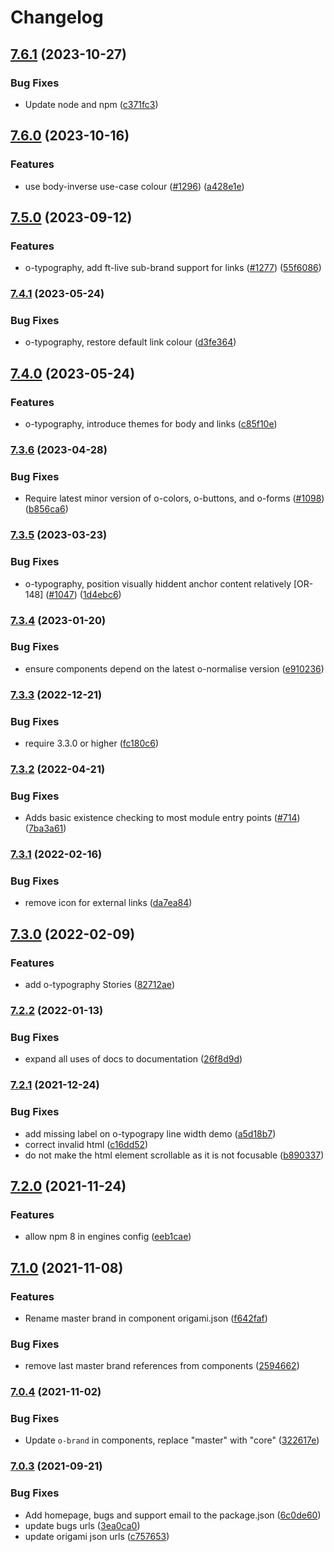 # Changelog

## [7.6.1](https://github.com/Financial-Times/origami/compare/o-typography-v7.6.0...o-typography-v7.6.1) (2023-10-27)


### Bug Fixes

* Update node and npm ([c371fc3](https://github.com/Financial-Times/origami/commit/c371fc3f7f2d66266dbca95862ecef3ddeb1f339))

## [7.6.0](https://github.com/Financial-Times/origami/compare/o-typography-v7.5.0...o-typography-v7.6.0) (2023-10-16)


### Features

* use body-inverse use-case colour ([#1296](https://github.com/Financial-Times/origami/issues/1296)) ([a428e1e](https://github.com/Financial-Times/origami/commit/a428e1eeb9b3db28cefe658c73d93aa0dbb5adf3))

## [7.5.0](https://github.com/Financial-Times/origami/compare/o-typography-v7.4.1...o-typography-v7.5.0) (2023-09-12)


### Features

* o-typography, add ft-live sub-brand support for links ([#1277](https://github.com/Financial-Times/origami/issues/1277)) ([55f6086](https://github.com/Financial-Times/origami/commit/55f60864a31568c8b465287aa75e84aaa053fc2a))

### [7.4.1](https://www.github.com/Financial-Times/origami/compare/o-typography-v7.4.0...o-typography-v7.4.1) (2023-05-24)


### Bug Fixes

* o-typography, restore default link colour ([d3fe364](https://www.github.com/Financial-Times/origami/commit/d3fe364750b3207d2afb2a4610c9eb5f8a1e113b))

## [7.4.0](https://www.github.com/Financial-Times/origami/compare/o-typography-v7.3.6...o-typography-v7.4.0) (2023-05-24)


### Features

* o-typography, introduce themes for body and links ([c85f10e](https://www.github.com/Financial-Times/origami/commit/c85f10ecb9f4ba88ce9b0995802961381eb1ced4))

### [7.3.6](https://www.github.com/Financial-Times/origami/compare/o-typography-v7.3.5...o-typography-v7.3.6) (2023-04-28)


### Bug Fixes

* Require latest minor version of o-colors, o-buttons, and o-forms ([#1098](https://www.github.com/Financial-Times/origami/issues/1098)) ([b856ca6](https://www.github.com/Financial-Times/origami/commit/b856ca66c9ec555f3c70833ffa35cb05cd19841f))

### [7.3.5](https://www.github.com/Financial-Times/origami/compare/o-typography-v7.3.4...o-typography-v7.3.5) (2023-03-23)


### Bug Fixes

* o-typography, position visually hiddent anchor content relatively [OR-148] ([#1047](https://www.github.com/Financial-Times/origami/issues/1047)) ([1d4ebc6](https://www.github.com/Financial-Times/origami/commit/1d4ebc65fb722278ef25f162350d17cdfbc8405a))

### [7.3.4](https://www.github.com/Financial-Times/origami/compare/o-typography-v7.3.3...o-typography-v7.3.4) (2023-01-20)


### Bug Fixes

* ensure components depend on the latest o-normalise version ([e910236](https://www.github.com/Financial-Times/origami/commit/e910236454318ce1bf198a06da7e76c0893c9142))

### [7.3.3](https://www.github.com/Financial-Times/origami/compare/o-typography-v7.3.2...o-typography-v7.3.3) (2022-12-21)


### Bug Fixes

* require 3.3.0 or higher ([fc180c6](https://www.github.com/Financial-Times/origami/commit/fc180c619755daa1b7bfe65509f354cf0de113bf))

### [7.3.2](https://www.github.com/Financial-Times/origami/compare/o-typography-v7.3.1...o-typography-v7.3.2) (2022-04-21)


### Bug Fixes

* Adds basic existence checking to most module entry points ([#714](https://www.github.com/Financial-Times/origami/issues/714)) ([7ba3a61](https://www.github.com/Financial-Times/origami/commit/7ba3a61d0de2a32d3a27a225fd4258b3820c7bda))

### [7.3.1](https://www.github.com/Financial-Times/origami/compare/o-typography-v7.3.0...o-typography-v7.3.1) (2022-02-16)


### Bug Fixes

* remove icon for external links ([da7ea84](https://www.github.com/Financial-Times/origami/commit/da7ea8441f16db163e4459183d263cefea40e6b6))

## [7.3.0](https://www.github.com/Financial-Times/origami/compare/o-typography-v7.2.2...o-typography-v7.3.0) (2022-02-09)


### Features

* add o-typography Stories ([82712ae](https://www.github.com/Financial-Times/origami/commit/82712ae95bf7d04c1751524113ac1a36fad88d98))

### [7.2.2](https://www.github.com/Financial-Times/origami/compare/o-typography-v7.2.1...o-typography-v7.2.2) (2022-01-13)


### Bug Fixes

* expand all uses of docs to documentation ([26f8d9d](https://www.github.com/Financial-Times/origami/commit/26f8d9d8cbbe3e78902d8c3951b37e08150a77bd))

### [7.2.1](https://www.github.com/Financial-Times/origami/compare/o-typography-v7.2.0...o-typography-v7.2.1) (2021-12-24)


### Bug Fixes

* add missing label on o-typograpy line width demo ([a5d18b7](https://www.github.com/Financial-Times/origami/commit/a5d18b7013674a390da72ebf76e3522fe273e975))
* correct invalid html ([c16dd52](https://www.github.com/Financial-Times/origami/commit/c16dd52b3f321a2384c9f1254fe11ecbeeead848))
* do not make the html element scrollable as it is not focusable ([b890337](https://www.github.com/Financial-Times/origami/commit/b8903370416c29622d7dd6cda00b3b1b00edd2bc))

## [7.2.0](https://www.github.com/Financial-Times/origami/compare/o-typography-v7.1.0...o-typography-v7.2.0) (2021-11-24)


### Features

* allow npm 8 in engines config ([eeb1cae](https://www.github.com/Financial-Times/origami/commit/eeb1cae6e7f0379e647f2b41240b1f294997d528))

## [7.1.0](https://www.github.com/Financial-Times/origami/compare/o-typography-v7.0.4...o-typography-v7.1.0) (2021-11-08)


### Features

* Rename master brand in component origami.json ([f642faf](https://www.github.com/Financial-Times/origami/commit/f642faf0574d84ea8185b56e6090c8015def27e6))


### Bug Fixes

* remove last master brand references from components ([2594662](https://www.github.com/Financial-Times/origami/commit/2594662843811d3c56cd4a50bebffe9481486e91))

### [7.0.4](https://www.github.com/Financial-Times/origami/compare/o-typography-v7.0.3...o-typography-v7.0.4) (2021-11-02)


### Bug Fixes

* Update `o-brand` in components, replace "master" with "core" ([322617e](https://www.github.com/Financial-Times/origami/commit/322617ea80f30a6825d9c36872e05574b871ea82))

### [7.0.3](https://www.github.com/Financial-Times/origami/compare/o-typography-v7.0.2...o-typography-v7.0.3) (2021-09-21)


### Bug Fixes

* Add homepage, bugs and support email to the package.json ([6c0de60](https://www.github.com/Financial-Times/origami/commit/6c0de60ebd6e64c4dd16d000fcc6b79412ce30f4))
* update bugs urls ([3ea0ca0](https://www.github.com/Financial-Times/origami/commit/3ea0ca03bcb6e55142a77387ad0fff5ddf056d44))
* update origami json urls ([c757653](https://www.github.com/Financial-Times/origami/commit/c7576532b5a14f0462d5346dfb63238be025602e))
